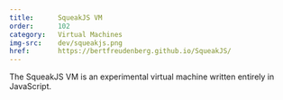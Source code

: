 ```yaml
---
title:      SqueakJS VM
order:      102
category:   Virtual Machines
img-src:    dev/squeakjs.png
href:       https://bertfreudenberg.github.io/SqueakJS/
---
```

The SqueakJS VM is an experimental virtual machine written entirely in
JavaScript.